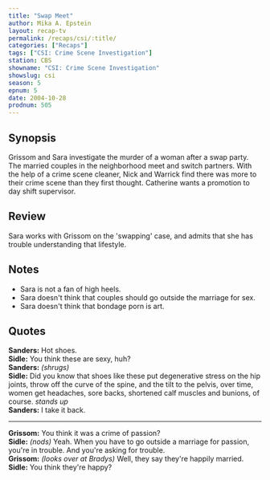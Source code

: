 ```yaml
---
title: "Swap Meet"
author: Mika A. Epstein
layout: recap-tv
permalink: /recaps/csi/:title/
categories: ["Recaps"]
tags: ["CSI: Crime Scene Investigation"]
station: CBS
showname: "CSI: Crime Scene Investigation"
showslug: csi
season: 5  
epnum: 5 
date: 2004-10-28
prodnum: 505 
---
```


## Synopsis

Grissom and Sara investigate the murder of a woman after a swap party. The married couples in the neighborhood meet and switch partners. With the help of a crime scene cleaner, Nick and Warrick find there was more to their crime scene than they first thought. Catherine wants a promotion to day shift supervisor.

## Review

Sara works with Grissom on the 'swapping' case, and admits that she has trouble understanding that lifestyle.

## Notes

* Sara is not a fan of high heels.  
* Sara doesn't think that couples should go outside the marriage for sex.  
* Sara doesn't think that bondage porn is art.

## Quotes

**Sanders:** Hot shoes.  
**Sidle:** You think these are sexy, huh?  
**Sanders:** _(shrugs)_  
**Sidle:** Did you know that shoes like these put degenerative stress on the hip joints, throw off the curve of the spine, and the tilt to the pelvis, over time, women get headaches, sore backs, shortened calf muscles and bunions, of course. _stands up_  
**Sanders:** I take it back.  

- - -

**Grissom:** You think it was a crime of passion?  
**Sidle:** _(nods)_ Yeah. When you have to go outside a marriage for passion, you're in trouble. And you're asking for trouble.  
**Grissom:** _(looks over at Bradys)_ Well, they say they're happily married.  
**Sidle:** You think they're happy?